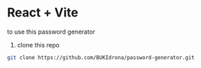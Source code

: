 # React + Vite

to use this password generator 
1. clone this repo 
```bash
git clone https://github.com/BUKIdrona/password-generator.git
```
